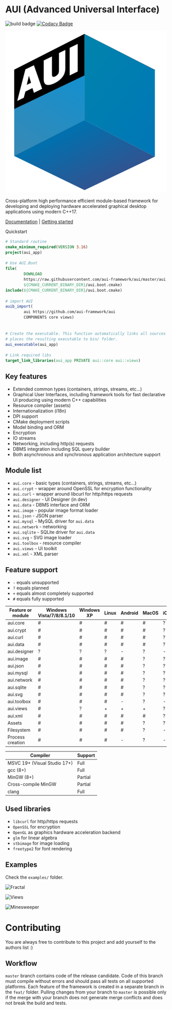 # AUI (Advanced Universal Interface)
![build badge](https://github.com/Alex2772/aui/actions/workflows/build.yml/badge.svg)
[![Codacy Badge](https://app.codacy.com/project/badge/Grade/9b8d9c80909a49ad8f171bb13a3bc675)](https://www.codacy.com/gh/Alex2772/aui/dashboard?utm_source=github.com&amp;utm_medium=referral&amp;utm_content=Alex2772/aui&amp;utm_campaign=Badge_Grade)

![logo](https://raw.githubusercontent.com/aui-framework/aui/master/examples/AUI.Example.Views/assets/img/logo.svg)

Cross-platform high performance efficient module-based framework for developing and deploying hardware accelerated graphical desktop applications
using modern C++17.

[Documentation](https://github.com/aui-framework/aui/wiki) | [Getting started](https://github.com/aui-framework/aui/wiki/Getting-started-with-AUI)

Quickstart
```cmake
# Standard routine
cmake_minimum_required(VERSION 3.16)
project(aui_app)

# Use AUI.Boot
file(
        DOWNLOAD
        https://raw.githubusercontent.com/aui-framework/aui/master/aui.boot.cmake
        ${CMAKE_CURRENT_BINARY_DIR}/aui.boot.cmake)
include(${CMAKE_CURRENT_BINARY_DIR}/aui.boot.cmake)

# import AUI
auib_import(
        aui https://github.com/aui-framework/aui
        COMPONENTS core views)


# Create the executable. This function automatically links all sources from the src/ folder, creates CMake target and
# places the resulting executable to bin/ folder.
aui_executable(aui_app)

# Link required libs
target_link_libraries(aui_app PRIVATE aui::core aui::views)


```

## Key features
- Extended common types (containers, strings, streams, etc...)
- Graphical User Interfaces, including framework tools for fast declarative UI producing using modern C++ capabilities
- Resource compiler (assets)
- Internationalization (i18n)
- DPI support
- CMake deployment scripts
- Model binding and ORM
- Encryption
- IO streams
- Networking, including http(s) requests
- DBMS integration including SQL query builder
- Both asynchronous and synchronous application architecture support

## Module list
- `aui.core` - basic types (containers, strings, streams, etc...)
- `aui.crypt` - wrapper around OpenSSL for encryption functionality
- `aui.curl` - wrapper around libcurl for http/https requests
- `aui.designer` - UI Designer (in dev)
- `aui.data` - DBMS interface and ORM
- `aui.image` - popular image format loader 
- `aui.json` - JSON parser
- `aui.mysql` - MySQL driver for `aui.data`
- `aui.network` - networking
- `aui.sqlite` - SQLite driver for `aui.data`
- `aui.svg` - SVG image loader
- `aui.toolbox` - resource compiler
- `aui.views` - UI toolkit
- `aui.xml` - XML parser

## Feature support
 - `-` equals unsupported
 - `?` equals planned
 - `+` equals almost completely supported
 - `#` equals fully supported

| Feature or module | Windows Vista/7/8/8.1/10 | Windows XP | Linux | Android | MacOS | iOS |
|-------------------|--------------------------|------------|-------|---------|-------|-----|
| aui.core          |             #            |     #      |   #   |    #    |   #   |  ?  |
| aui.crypt         |             #            |     #      |   #   |    #    |   #   |  ?  |
| aui.curl          |             #            |     #      |   #   |    #    |   #   |  ?  |
| aui.data          |             #            |     #      |   #   |    #    |   #   |  ?  |
| aui.designer      |             ?            |     ?      |   ?   |    -    |   ?   |  -  |
| aui.image         |             #            |     #      |   #   |    #    |   ?   |  ?  |
| aui.json          |             #            |     #      |   #   |    #    |   ?   |  ?  |
| aui.mysql         |             #            |     #      |   #   |    #    |   ?   |  ?  |
| aui.network       |             #            |     #      |   #   |    #    |   ?   |  ?  |
| aui.sqlite        |             #            |     #      |   #   |    #    |   ?   |  ?  |
| aui.svg           |             #            |     #      |   #   |    #    |   ?   |  ?  |
| aui.toolbox       |             #            |     #      |   #   |    -    |   ?   |  -  |
| aui.views         |             #            |     ?      |   +   |    +    |   +   |  ?  |
| aui.xml           |             #            |     #      |   #   |    #    |   #   |  ?  |
| Assets            |             #            |     #      |   #   |    #    |   ?   |  ?  |
| Filesystem        |             #            |     #      |   #   |    #    |   ?   |  -  |
| Process creation  |             #            |     #      |   #   |    -    |   ?   |  -  |

| Compiler                     | Support |
|------------------------------|---------|
| MSVC 19+ (Visual Studio 17+) | Full    |
| gcc (8+)                     | Full    |
| MinGW (8+)                   | Partial |
| Cross-compile MinGW          | Partial |
| clang                        | Full    |

## Used libraries
- `libcurl` for http/https requests
- `OpenSSL` for encryption
- `OpenGL` as graphics hardware acceleration backend
- `glm` for linear algebra
- `stbimage` for image loading
- `freetype2` for font rendering


## Examples
Check the `examples/` folder.

![Fractal](https://sun9-42.userapi.com/impf/WruyOdMmMBrRfpjJ7QrhFepZj7obL3VMGxNSaw/Tr8XxKqdVV8.jpg?size=1261x740&quality=96&proxy=1&sign=f6b851a26a7c40a5f1c22367a34f4c71&type=album)

![Views](https://sun9-37.userapi.com/impg/1JYHdZ7PlYsCPvZnP3qeObUT4anFIH5GDghEEA/_JOtAwNfaLI.jpg?size=1261x1007&quality=96&sign=46300730d3b638ea9300e0238f8a511a&type=album)

![Minesweeper](https://sun9-10.userapi.com/impf/AW9aUF7nuKdkiOfEz7WtsKqhYARlwVaFb_qV0g/0EGtNBty3NI.jpg?size=392x481&quality=96&proxy=1&sign=adbaf47dada836ab25868abf8db9b9d5&type=album)


# Contributing
You are always free to contribute to this project and add yourself to the authors list :)
## Workflow
`master` branch contains code of the release candidate. Code of this branch must compile without errors and should pass
all tests on all supported platforms.
Each feature of the framework is created in a separate branch in the `feat/` folder. Pulling changes from your branch to
`master` is possible only if the merge with your branch does not generate merge conflicts and does not break the build
and tests.
